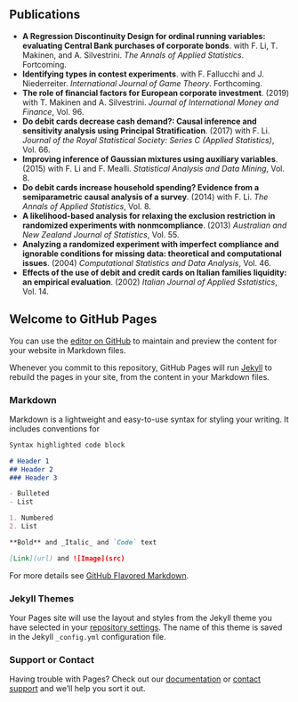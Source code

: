 ## Publications
- **A Regression Discontinuity Design for ordinal running variables: evaluating Central Bank purchases of corporate bonds**. with F. Li, T. Makinen, and A. Silvestrini. _The Annals of Applied Statistics_. Fortcoming.
- **Identifying types in contest experiments**. with F. Fallucchi and J. Niederreiter. _International Journal of Game Theory_. Forthcoming. 
- **The role of financial factors for European corporate investment**. (2019) with T. Makinen and A. Silvestrini. _Journal of International Money and Finance_, Vol. 96.
- **Do debit cards decrease cash demand?: Causal inference and sensitivity analysis using Principal Stratification**. (2017) with F. Li. _Journal of the Royal Statistical Society: Series C (Applied Statistics)_, Vol. 66.
- **Improving inference of Gaussian mixtures using auxiliary variables**. (2015) with F. Li and F. Mealli. _Statistical Analysis and Data Mining_, Vol. 8.
- **Do debit cards increase household spending? Evidence from a semiparametric causal analysis of a survey**. (2014) with F. Li. _The Annals of Applied Statistics_, Vol. 8.
- **A likelihood-based analysis for relaxing the exclusion restriction in randomized experiments with nonmcompliance**. (2013) _Australian and New Zealand Journal of
Statistics_, Vol. 55.
- **Analyzing a randomized experiment with imperfect compliance and ignorable conditions for missing data: theoretical and computational issues**. (2004) _Computational Statistics and Data Analysis_, Vol. 46.
- **Effects of the use of debit and credit cards on Italian families liquidity: an empirical evaluation**. (2002) _Italian Journal of Applied Sstatistics_, Vol. 14.


## Welcome to GitHub Pages

You can use the [editor on GitHub](https://github.com/AndreaMercatanti/AndreaMercatanti.github.io/edit/master/index.md) to maintain and preview the content for your website in Markdown files.

Whenever you commit to this repository, GitHub Pages will run [Jekyll](https://jekyllrb.com/) to rebuild the pages in your site, from the content in your Markdown files.

### Markdown

Markdown is a lightweight and easy-to-use syntax for styling your writing. It includes conventions for

```markdown
Syntax highlighted code block

# Header 1
## Header 2
### Header 3

- Bulleted
- List

1. Numbered
2. List

**Bold** and _Italic_ and `Code` text

[Link](url) and ![Image](src)
```

For more details see [GitHub Flavored Markdown](https://guides.github.com/features/mastering-markdown/).

### Jekyll Themes

Your Pages site will use the layout and styles from the Jekyll theme you have selected in your [repository settings](https://github.com/AndreaMercatanti/AndreaMercatanti.github.io/settings). The name of this theme is saved in the Jekyll `_config.yml` configuration file.

### Support or Contact

Having trouble with Pages? Check out our [documentation](https://docs.github.com/categories/github-pages-basics/) or [contact support](https://github.com/contact) and we’ll help you sort it out.
